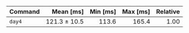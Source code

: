 | Command | Mean [ms] | Min [ms] | Max [ms] | Relative |
|:---|---:|---:|---:|---:|
| `day4` | 121.3 ± 10.5 | 113.6 | 165.4 | 1.00 |
